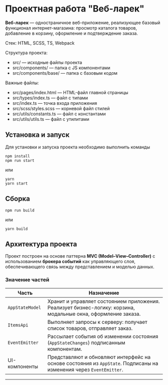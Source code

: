 # Проектная работа "Веб-ларек"
**Веб-ларек** — одностраничное веб-приложение, реализующее базовый функционал интернет-магазина: просмотр каталога товаров, добавление в корзину, оформление и подтверждение заказа.

Стек: HTML, SCSS, TS, Webpack

Структура проекта:
- src/ — исходные файлы проекта
- src/components/ — папка с JS компонентами
- src/components/base/ — папка с базовым кодом

Важные файлы:
- src/pages/index.html — HTML-файл главной страницы
- src/types/index.ts — файл с типами
- src/index.ts — точка входа приложения
- src/scss/styles.scss — корневой файл стилей
- src/utils/constants.ts — файл с константами
- src/utils/utils.ts — файл с утилитами

## Установка и запуск
Для установки и запуска проекта необходимо выполнить команды

```
npm install
npm run start
```

или

```
yarn
yarn start
```
## Сборка

```
npm run build
```

или

```
yarn build
```

## Архитектура проекта
Проект построен на основе паттерна **MVC (Model–View–Controller)** с использованием **брокера событий** как управляющего слоя, обеспечивающего связь между представлением и моделью данных.

### Значение частей

| Часть             | Назначение                                                                 |
|-------------------|-----------------------------------------------------------------------------|
| `AppStateModel`   | Хранит и управляет состоянием приложения. Реализует бизнес-логику: корзина, модальные окна, оформление заказа. |
| `ItemsApi`        | Выполняет запросы к серверу: получает список товаров, отправляет заказ.     |
| `EventEmitter`    | Рассылает события об изменении состояния (`AppStateChanges`) подписанным компонентам. |
| UI-компоненты     | Представляют и обновляют интерфейс на основе состояния из `AppState`. Подписаны на изменения через `EventEmitter`. |


---








